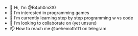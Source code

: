 - 👋 Hi, I’m @B4ph0m3t0
- 👀 I’m interested in programming games
- 🌱 I’m currently learning step by step programming w vs code
- 💞️ I’m looking to collaborate on (yet unsure)
- 📫 How to reach me @behemoth111 on telegram

<!---
B4ph0m3t0/B4ph0m3t0 is a ✨ special ✨ repository because its `README.md` (this file) appears on your GitHub profile.
You can click the Preview link to take a look at your changes.
--->
